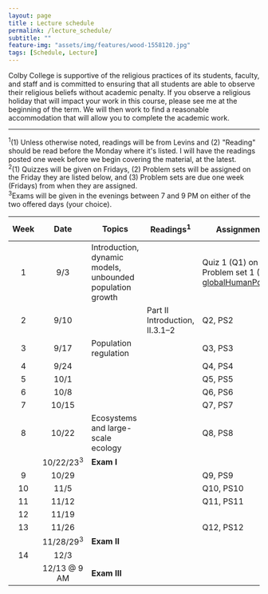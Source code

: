 ```yaml
--- 
layout: page
title : Lecture schedule 
permalink: /lecture_schedule/
subtitle: "" 
feature-img: "assets/img/features/wood-1558120.jpg"
tags: [Schedule, Lecture]
---
```


Colby College is supportive of the religious practices of its students, faculty, and staff and is committed to ensuring that all students are able to observe their religious beliefs without academic penalty.  If you observe a religious holiday that will impact your work in this course, please see me at the beginning of the term.  We will then work to find a reasonable accommodation that will allow you to complete the academic work.

---

<sup>1</sup>(1) Unless otherwise noted, readings will be from Levins and (2) "Reading" should be read before the Monday where it's listed. I will have the readings posted one week before we begin covering the material, at the latest.  
<sup>2</sup>(1) Quizzes will be given on Fridays, (2) Problem sets will be assigned on the Friday they are listed below, and (3) Problem sets are due one week (Fridays) from when they are assigned.  
<sup>3</sup>Exams will be given in the evenings between 7 and 9 PM on either of the two offered days (your choice).

Week | Date  | Topics | Readings<sup>1</sup> | Assignments<sup>2</sup>| Lecture material
:---:|:-----:|--------|---------|---------|-------------|
1    | 9/3   | Introduction, dynamic models, unbounded population growth | | Quiz 1 (Q1) on Fri., Problem set 1 ([PS1](https://drive.google.com/open?id=1wO9kN-QS_zfEJRi3iizLW2nQsQpgtXC3NTPZG3mxQM8), [globalHumanPop.csv](https://drive.google.com/open?id=1Wv-YBGtYrQ71c37JlxMh8ThTiZ9Y-171)) | [Lecture 1 (L1)](https://drive.google.com/open?id=1pApFDtMNTXzmT27EkLN2nmTKwJ-g05WQ) ([L1 pdf](https://drive.google.com/open?id=1s294Wmjbu7-7-yecpZcFGm95hBzTyzBH)), [L2 html](https://drive.google.com/open?id=1d1-6pTMMFXXlRVuEku4hY25xTSisoeqp), [L2 pdf](https://drive.google.com/open?id=1jW5BMStRDqRFEcampdCqtfG8NHpm1Lwf) |
2    | 9/10  | | Part II Introduction, II.3.1–2 | Q2, PS2 | |
3    | 9/17  | Population regulation | | Q3, PS3 | |
4    | 9/24  | | | Q4, PS4 | |
5    | 10/1  | | | Q5, PS5 | |
6    | 10/8  | | | Q6, PS6 | |
7    | 10/15 | | | Q7, PS7 | |
8    | 10/22 | Ecosystems and large-scale ecology | | Q8, PS8 | |
     | 10/22/23<sup>3</sup> | **Exam I** | | | |
9    | 10/29 | | | Q9, PS9 | |
10   | 11/5  | | | Q10, PS10 | |
11   | 11/12 | | | Q11, PS11 | |
12   | 11/19 | | | | |
13   | 11/26 | | | Q12, PS12 | |
     | 11/28/29<sup>3</sup> | **Exam II** | | | |
14   | 12/3  | | | | |
     | 12/13 @ 9 AM | **Exam III** | | | |

<!---
1  | 9/5   | W | | | | | |
2  | 9/7   | F | | | | | |
3  | 9/10  | M | | | | | |
4  | 9/12  | W | | | | | |
5  | 9/14  | F | | | | | |
6  | 9/17  | M | | | | | |
7  | 9/19  | W | | | | | |
8  | 9/21  | F | | | | | |
9  | 9/24  | M | | | | | |
10 | 9/26  | W | | | | | |
11 | 9/28  | F | | | | | |
12 | 10/1  | M | | | | | |
13 | 10/3  | W | | | | | |
14 | 10/5  | F | | | | | |
15 | 10/8  | M | | | | | |
16 | 10/10 | W | | | | | |
17 | 10/12 | F | | | | | |
   | 10/15 | M | | Fall recess (no class) | No reading | | |
18 | 10/17 | W | | | | | |
19 | 10/19 | F | | | | | |
20 | 10/22 | M | | | | | |
21 | 10/24 | W | | | | | |
22 | 10/26 | F | | | | | |
23 | 10/29 | M | | | | | |
24 | 10/31 | W | | | | | |
25 | 11/2  | F | | | | | |
26 | 11/5  | M | | | | | |
27 | 11/7  | W | | | | | |
28 | 11/9  | F | | | | | |
29 | 11/12 | M | | | | | |
30 | 11/14 | W | | | | | |
31 | 11/16 | F | | | | | |
32 | 11/19 | M | | | | | |
   | 11/21 | W | | Thanksgiving recess (no class) | | | |
   | 11/23 | F | | Thanksgiving recess (no class) | | | |
33 | 11/26 | M | | | | | |
34 | 11/28 | W | | | | | |
35 | 11/30 | F | | | | | |
36 | 12/3  | M | | | | | |
37 | 12/5  | W | | | | | |
38 | 12/7  | F | | | | | |
39 | 12/13 @ 9 AM | R |
--->
